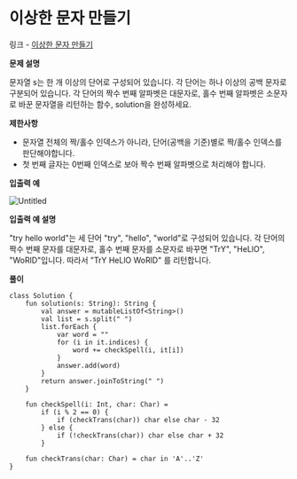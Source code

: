 # 이상한 문자 만들기

링크 - [이상한 문자 만들기](https://school.programmers.co.kr/learn/courses/30/lessons/12930)

**문제 설명**

문자열 s는 한 개 이상의 단어로 구성되어 있습니다. 각 단어는 하나 이상의 공백 문자로 구분되어 있습니다. 각 단어의 짝수 번째 알파벳은 대문자로, 홀수 번째 알파벳은 소문자로 바꾼 문자열을 리턴하는 함수, solution을 완성하세요.

****제한사항****

- 문자열 전체의 짝/홀수 인덱스가 아니라, 단어(공백을 기준)별로 짝/홀수 인덱스를 판단해야합니다.
- 첫 번째 글자는 0번째 인덱스로 보아 짝수 번째 알파벳으로 처리해야 합니다.

****입출력 예****

![Untitled](https://user-images.githubusercontent.com/105714784/216545117-3bb7b05e-fc2c-41bc-875a-23bc15adec26.png)


****입출력 예 설명****

"try hello world"는 세 단어 "try", "hello", "world"로 구성되어 있습니다. 각 단어의 짝수 번째 문자를 대문자로, 홀수 번째 문자를 소문자로 바꾸면 "TrY", "HeLlO", "WoRlD"입니다. 따라서 "TrY HeLlO WoRlD" 를 리턴합니다.

**풀이**

```
class Solution {
    fun solution(s: String): String {
        val answer = mutableListOf<String>()
        val list = s.split(" ")
        list.forEach {
            var word = ""
            for (i in it.indices) {
                word += checkSpell(i, it[i])
            }
            answer.add(word)
        }
        return answer.joinToString(" ")
    }

    fun checkSpell(i: Int, char: Char) = 
        if (i % 2 == 0) {
            if (checkTrans(char)) char else char - 32
        } else {
            if (!checkTrans(char)) char else char + 32
        }

    fun checkTrans(char: Char) = char in 'A'..'Z'
}
```

